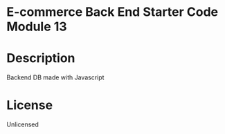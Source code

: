 # E-commerce Back End Starter Code Module 13

# Description
Backend DB made with Javascript 

# License
Unlicensed 

